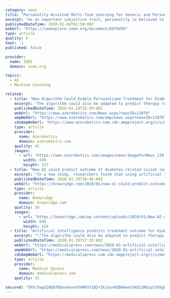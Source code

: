 ```yaml
---
category: news
title: "Personality-Assisted Multi-Task Learning for Generic and Personalized Image Aesthetics Assessment"
excerpt: "As an important subjective trait, personality is believed to be a key factor in modeling individual’s subjective preference. In this paper, we present a personality-assisted multi-task deep learning framework for both generic and personalized image aesthetics assessment. The proposed framework comprises two stages. In the first stage ..."
publishedDateTime: 2020-02-04T02:59:00Z
webUrl: "https://ieeexplore.ieee.org/document/8970458"
type: article
quality: 0
heat: -1
published: false

provider:
  name: IEEE
  domain: ieee.org

topics:
  - AI
  - Machine Learning

related:
  - title: "New Algorithm Could Enable Personalized Treatment for Diabetic Macular Edema"
    excerpt: "The algorithm could also be adapted to predict therapy response for many other eye diseases, including neovascular age-related macular degeneration. The team’s algorithm is based on an innovative convolutional neural network (CNN) architecture, a kind of artificial intelligence with the ability to investigate images by giving importance to a ..."
    publishedDateTime: 2020-01-29T16:59:00Z
    webUrl: "https://www.azorobotics.com/News.aspx?newsID=11070"
    ampWebUrl: "https://www.azorobotics.com/amp/news.aspx?newsID=11070"
    cdnAmpWebUrl: "https://www-azorobotics-com.cdn.ampproject.org/c/s/www.azorobotics.com/amp/news.aspx?newsID=11070"
    type: article
    provider:
      name: Azorobotics
      domain: azorobotics.com
    quality: 41
    images:
      - url: "https://www.azorobotics.com/images/news/ImageForNews_11070_15803031966954841.png"
        width: 699
        height: 257
  - title: "New AI could predict outcome of diabetes-related vision loss"
    excerpt: "In a new study, researchers found that using artificial intelligence (AI) to analyze retinal images could one day help doctors ... Anti-vascular endothelial growth factor (VEGF) agents are widely used as the first line of therapy for diabetic macular edema, but they don’t work for everyone. There’s a need to identify who would benefit ..."
    publishedDateTime: 2020-01-29T10:46:00Z
    webUrl: "https://knowridge.com/2020/01/new-ai-could-predict-outcome-of-diabetes-related-vision-loss/"
    type: article
    provider:
      name: Knowridge
      domain: knowridge.com
    quality: 39
    images:
      - url: "https://knowridge.com/wp-content/uploads/2020/01/New-AI-could-predict-outcome-of-diabetes-related-vision-loss-.jpg"
        width: 640
        height: 426
  - title: "Artificial intelligence predicts treatment outcome for diabetes-related vision loss"
    excerpt: "\"The algorithm could also be adapted to predict therapy response for many other eye diseases, including neovascular age-related macular degeneration.\" Predicting treatment responseThe algorithm developed by the researchers is based on a novel convolutional neural network (CNN) architecture, a type of artificial intelligence that can analyze ..."
    publishedDateTime: 2020-01-28T17:26:00Z
    webUrl: "https://medicalxpress.com/news/2020-01-artificial-intelligence-treatment-outcome-diabetes-related.html"
    ampWebUrl: "https://medicalxpress.com/news/2020-01-artificial-intelligence-treatment-outcome-diabetes-related.amp"
    cdnAmpWebUrl: "https://medicalxpress-com.cdn.ampproject.org/c/s/medicalxpress.com/news/2020-01-artificial-intelligence-treatment-outcome-diabetes-related.amp"
    type: article
    provider:
      name: Medical Xpress
      domain: medicalxpress.com
    quality: 33

secured: "5FX/5wg5ZAQ976Dos6xvnXYmMFUY1BI+ZkjosnKdDA4wetUXU1JMGiqlUGVgDJwJsd6VNjH8rcsuqsXqZgvTeCnRIOTn5amaTqygJ7+N5sk34YNTrnoAaqbnqlXML5PolZwzhtT6e7UGFAhVDrJAtt/pTN8OAn+NW3oeO+428/CzU/HVaDQKZagT221qpTGrZxow2vi96yXjIG2XAi7I8jp1kgDV6GGtIw+LpkzFDSy5ydUDbJuLFcU9TLCX6YumoMsz9BcWnHi/bhv5lXG+dAmvajJjo81yETa73HtHJClPNmm3xHAy0ZRHX4Nd6oeX;lwbmqsmDkyIuNy5tkA2UXg=="
---
```


